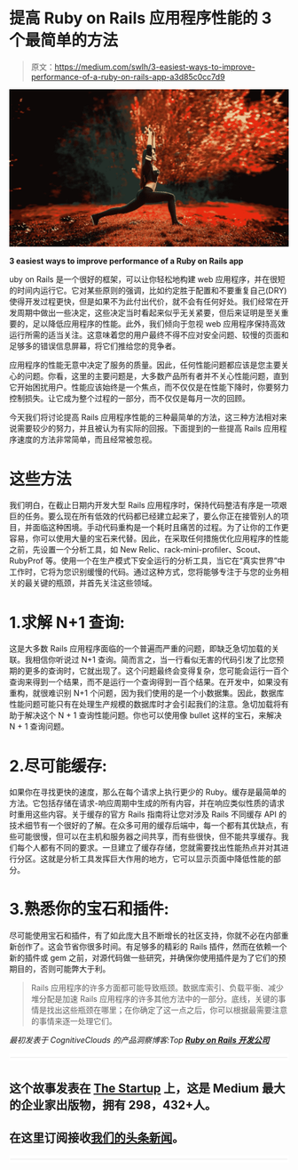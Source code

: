 # 提高 Ruby on Rails 应用程序性能的 3 个最简单的方法

> 原文：<https://medium.com/swlh/3-easiest-ways-to-improve-performance-of-a-ruby-on-rails-app-a3d85c0cc7d9>

![](img/ece497a00fbafd453407e96ddf7108c8.png)

**3 easiest ways to improve performance of a Ruby on Rails app**

uby on Rails 是一个很好的框架，可以让你轻松地构建 web 应用程序，并在很短的时间内运行它。它对某些原则的强调，比如约定胜于配置和不要重复自己(DRY)使得开发过程更快，但是如果不为此付出代价，就不会有任何好处。我们经常在开发周期中做出一些决定，这些决定当时看起来似乎无关紧要，但后来证明是至关重要的，足以降低应用程序的性能。此外，我们倾向于忽视 web 应用程序保持高效运行所需的适当关注。这意味着您的用户最终不得不应对安全问题、较慢的页面和足够多的错误信息屏幕，将它们推给您的竞争者。

应用程序的性能无意中决定了服务的质量。因此，任何性能问题都应该是您主要关心的问题。你看，这里的主要问题是，大多数产品所有者并不关心性能问题，直到它开始困扰用户。性能应该始终是一个焦点，而不仅仅是在性能下降时，你要努力控制损失。让它成为整个过程的一部分，而不仅仅是每月一次的回顾。

今天我们将讨论提高 Rails 应用程序性能的三种最简单的方法，这三种方法相对来说需要较少的努力，并且被认为有实际的回报。下面提到的一些提高 Rails 应用程序速度的方法非常简单，而且经常被忽视。

# 这些方法

我们明白，在截止日期内开发大型 Rails 应用程序时，保持代码整洁有序是一项艰巨的任务。要么现在所有低效的代码都已经建立起来了，要么你正在接管别人的项目，并面临这种困境。手动代码重构是一个耗时且痛苦的过程。为了让你的工作更容易，你可以使用大量的宝石来代替。因此，在采取任何措施优化应用程序的性能之前，先设置一个分析工具，如 New Relic、rack-mini-profiler、Scout、RubyProf 等。使用一个在生产模式下安全运行的分析工具，当它在“真实世界”中工作时，它将为您识别缓慢的代码。通过这种方式，您将能够专注于与您的业务相关的最关键的瓶颈，并首先关注这些领域。

# 1.求解 N+1 查询:

这是大多数 Rails 应用程序面临的一个普遍而严重的问题，即缺乏急切加载的关联。我相信你听说过 N+1 查询。简而言之，当一行看似无害的代码引发了比您预期的更多的查询时，它就出现了。这个问题最终会变得复杂，您可能会运行一百个查询来得到一个结果，而不是运行一个查询得到一百个结果。在开发中，如果没有重构，就很难识别 N+1 个问题，因为我们使用的是一个小数据集。因此，数据库性能问题可能只有在处理生产规模的数据库时才会引起我们的注意。急切加载将有助于解决这个 N + 1 查询性能问题。你也可以使用像 bullet 这样的宝石，来解决 N + 1 查询问题。

# 2.尽可能缓存:

如果你在寻找更快的速度，那么在每个请求上执行更少的 Ruby。缓存是最简单的方法。它包括存储在请求-响应周期中生成的所有内容，并在响应类似性质的请求时重用这些内容。关于缓存的官方 Rails 指南将让您对涉及 Rails 不同缓存 API 的技术细节有一个很好的了解。在众多可用的缓存后端中，每一个都有其优缺点，有些可能很慢，但可以在主机和服务器之间共享，而有些很快，但不能共享缓存。我们每个人都有不同的要求。一旦建立了缓存存储，您就需要找出性能热点并对其进行分区。这就是分析工具发挥巨大作用的地方，它可以显示页面中降低性能的部分。

# 3.熟悉你的宝石和插件:

尽可能使用宝石和插件，有了如此庞大且不断增长的社区支持，你就不必在内部重新创作了。这会节省你很多时间。有足够多的精彩的 Rails 插件，然而在依赖一个新的插件或 gem 之前，对源代码做一些研究，并确保你使用插件是为了它们的预期目的，否则可能弊大于利。

> Rails 应用程序的许多方面都可能导致瓶颈。数据库索引、负载平衡、减少堆分配是加速 Rails 应用程序的许多其他方法中的一部分。底线，关键的事情是找出这些瓶颈在哪里；在你确定了这一点之后，你可以根据最需要注意的事情来逐一处理它们。

*最初发表于 CognitiveClouds 的产品洞察博客:Top* [***Ruby on Rails 开发公司***](https://www.cognitiveclouds.com/custom-software-development-services/ruby-on-rails-development-company)

![](img/731acf26f5d44fdc58d99a6388fe935d.png)

## 这个故事发表在 [The Startup](https://medium.com/swlh) 上，这是 Medium 最大的企业家出版物，拥有 298，432+人。

## 在这里订阅接收[我们的头条新闻](http://growthsupply.com/the-startup-newsletter/)。

![](img/731acf26f5d44fdc58d99a6388fe935d.png)